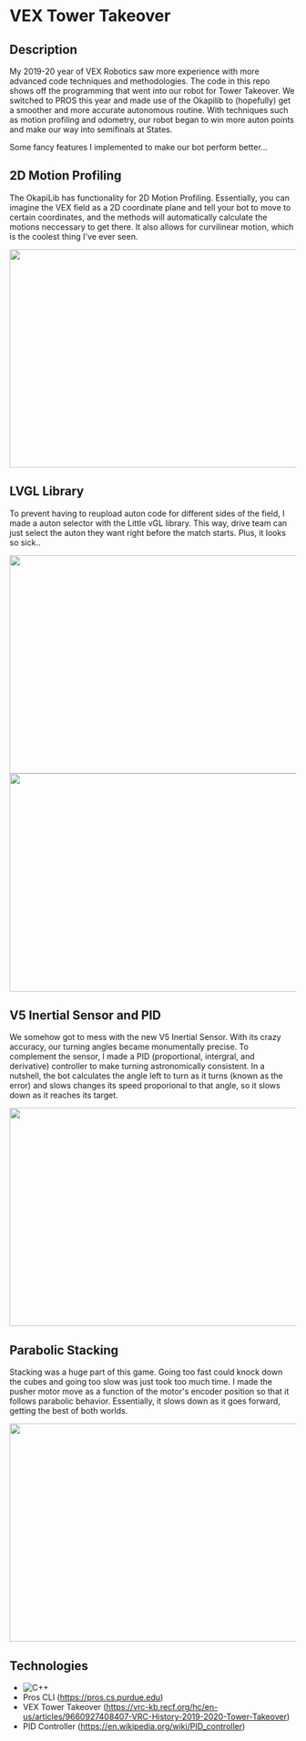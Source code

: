 # VEX Tower Takeover

## Description
My 2019-20 year of VEX Robotics saw more experience with more advanced code techniques and methodologies. The code in this repo shows off the programming that went into our robot for Tower Takeover. We switched to PROS this year and made use of the Okapilib to (hopefully) get a smoother and more accurate autonomous routine. With techniques such as motion profiling and odometry, our robot began to win more auton points and make our way into semifinals at States. 

Some fancy features I implemented to make our bot perform better...

## 2D Motion Profiling

The OkapiLib has functionality for 2D Motion Profiling. Essentially, you can imagine the VEX field as a 2D coordinate plane and tell your bot to move to certain coordinates, and the methods will automatically calculate the motions neccessary to get there. It also allows for curvilinear motion, which is the coolest thing I've ever seen.

<div align="center">
  <img src="images/motionprof.png" width="700" height="383">
</div>

## LVGL Library

To prevent having to reupload auton code for different sides of the field, I made a auton selector with the Little vGL library. This way, drive team can just select the auton they want right before the match starts. Plus, it looks so sick..

<div align="center">
  <img src="images/lvlgcode.png" width="700" height="383">
  <img src="images/autonselector.png" width="700" height="383">
</div>

## V5 Inertial Sensor and PID

We somehow got to mess with the new V5 Inertial Sensor. With its crazy accuracy, our turning angles became monumentally precise. To complement the sensor, I made a PID (proportional, intergral, and derivative) controller to make turning astronomically consistent. In a nutshell, the bot calculates the angle left to turn as it turns (known as the error) and slows changes its speed proporional to that angle, so it slows down as it reaches its target. 

<div align="center">
  <img src="images/gyropid.png" width="700" height="383">
</div>

## Parabolic Stacking

Stacking was a huge part of this game. Going too fast could knock down the cubes and going too slow was just took too much time. I made the pusher motor move as a function of the motor's encoder position so that it follows parabolic behavior. Essentially, it slows down as it goes forward, getting the best of both worlds.

<div align="center">
  <img src="images/parabolic.png" width="700" height="383">
</div>

## Technologies
- ![C++](https://img.shields.io/badge/c++-%2300599C.svg?style=for-the-badge&logo=c%2B%2B&logoColor=white)
- Pros CLI (https://pros.cs.purdue.edu)
- VEX Tower Takeover (https://vrc-kb.recf.org/hc/en-us/articles/9660927408407-VRC-History-2019-2020-Tower-Takeover)
- PID Controller (https://en.wikipedia.org/wiki/PID_controller)
